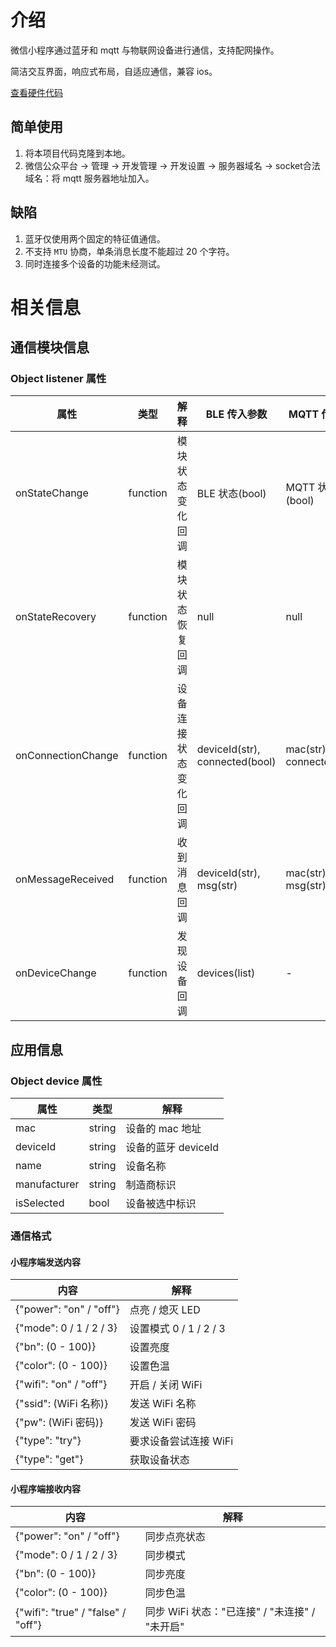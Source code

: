 # 介绍

微信小程序通过蓝牙和 mqtt 与物联网设备进行通信，支持配网操作。

简洁交互界面，响应式布局，自适应通信，兼容 ios。

[查看硬件代码](https://github.com/zac517/CtrlNode)

## 简单使用
1. 将本项目代码克隆到本地。
2. 微信公众平台 -> 管理 -> 开发管理 -> 开发设置 -> 服务器域名 -> socket合法域名：将 mqtt 服务器地址加入。

## 缺陷
1. 蓝牙仅使用两个固定的特征值通信。
2. 不支持 `MTU` 协商，单条消息长度不能超过 20 个字符。
3. 同时连接多个设备的功能未经测试。

# 相关信息

## 通信模块信息

### Object listener 属性

|属性|类型|解释|BLE 传入参数|MQTT 传入参数|comm 传入参数|
|-|-|-|-|-|-|
|onStateChange|function|模块状态变化回调|BLE 状态(bool)|MQTT 状态(bool)|comm 状态(bool)|
|onStateRecovery|function|模块状态恢复回调|null|null|null|
|onConnectionChange|function|设备连接状态变化回调|deviceId(str), connected(bool)|mac(str), connected(bool)|mac(str), connected(bool)|
|onMessageReceived|function|收到消息回调|deviceId(str), msg(str)|mac(str), msg(str)|mac(str), msg(str)|
|onDeviceChange|function|发现设备回调|devices(list)|-|-|

## 应用信息

### Object device 属性

|属性|类型|解释|
|-|-|-|
|mac|string|设备的 mac 地址|
|deviceId|string|设备的蓝牙 deviceId|
|name|string|设备名称|
|manufacturer|string|制造商标识|
|isSelected|bool|设备被选中标识|



### 通信格式

#### 小程序端发送内容

|内容|解释|
|-|-|
|{"power": "on" / "off"}|点亮 / 熄灭 LED|
|{"mode": 0 / 1 / 2 / 3}|设置模式 0 / 1 / 2 / 3|
|{"bn": (0 - 100)}|设置亮度|
|{"color": (0 - 100)}|设置色温|
|{"wifi": "on" / "off"}|开启 / 关闭 WiFi|
|{"ssid": (WiFi 名称)}|发送 WiFi 名称|
|{"pw": (WiFi 密码)}|发送 WiFi 密码|
|{"type": "try"}|要求设备尝试连接 WiFi|
|{"type": "get"}|获取设备状态|

#### 小程序端接收内容

|内容|解释|
|-|-|
|{"power": "on" / "off"}|同步点亮状态|
|{"mode": 0 / 1 / 2 / 3}|同步模式|
|{"bn": (0 - 100)}|同步亮度|
|{"color": (0 - 100)}|同步色温|
|{"wifi": "true" / "false" / "off"}|同步 WiFi 状态："已连接" / "未连接" / "未开启"|

